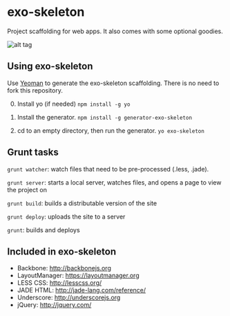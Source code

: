exo-skeleton
============
Project scaffolding for web apps. It also comes with some optional goodies.

![alt tag](https://raw.github.com/positlabs/exo-skeleton/master/app/assets/imgs/exo-logo_120.png)

Using exo-skeleton
-----------------
Use [Yeoman][1] to generate the exo-skeleton scaffolding. There is no need to fork this repository.

0. Install yo (if needed)
  `npm install -g yo`

1. Install the generator.
  `npm install -g generator-exo-skeleton`

2. cd to an empty directory, then run the generator.
  `yo exo-skeleton`


Grunt tasks
------------------
`grunt watcher`: watch files that need to be pre-processed (.less, .jade).

`grunt server`: starts a local server, watches files, and opens a page to view the project on

`grunt build`: builds a distributable version of the site

`grunt deploy`: uploads the site to a server

`grunt`: builds and deploys



Included in exo-skeleton
------------------
* Backbone: http://backbonejs.org
* LayoutManager: https://layoutmanager.org
* LESS CSS: http://lesscss.org/
* JADE HTML: http://jade-lang.com/reference/
* Underscore: http://underscorejs.org
* jQuery: http://jquery.com/

[1]: http://yeoman.io/ "Yeoman"
